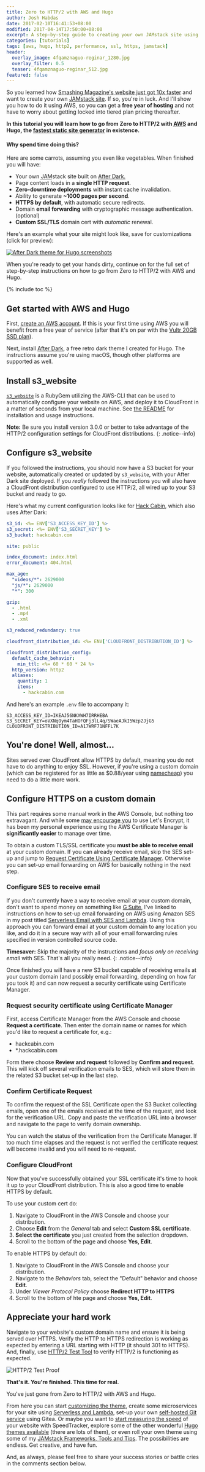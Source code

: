 ```yaml
---
title: Zero to HTTP/2 with AWS and Hugo
author: Josh Habdas
date: 2017-02-10T16:41:53+08:00
modified: 2017-04-14T17:50:00+08:00
excerpt: A step-by-step guide to creating your own JAMstack site using Amazon Web Services and the Hugo static site generator.
categories: [tutorials]
tags: [aws, hugo, http2, performance, ssl, https, jamstack]
header:
  overlay_image: 4fqamznaguo-reginar_1280.jpg
  overlay_filter: 0.5
  teaser: 4fqamznaguo-reginar_512.jpg
featured: false
---
```


So you learned how <a target="_intro" href="https://www.netlify.com/blog/2017/03/16/smashing-magazine-just-got-10x-faster/" rel="noreferrer nofollow noopener">Smashing Magazine's website just got 10x faster</a> and want to create your own <a target="_intro" href="https://jamstack.org/" rel="noreferrer nofollow noopener">JAMstack site</a>. If so, you're in luck. And I'll show you how to do it using AWS, so you can get a **free year of hosting** and not have to worry about getting locked into tiered plan pricing thereafter.

**In this tutorial you will learn how to go from Zero to HTTP/2 with <abbr title="Amazon Web Services">AWS</abbr> and Hugo, the [fastest static site generator](/best-jamstack-site-generator/) in existence.**

<aside class="notice--success">
  <h4>Why spend time doing this?</h4>
  <p>Here are some carrots, assuming you even like vegetables. When finished you will have:</p>
  <ul>
    <li>Your own <abbr title="JavaScript, APIs and Markup">JAM</abbr>stack site built on <a target="_blank" href="https://go.habd.as/2n4mmjC">After Dark.</a></li>
    <li>Page content loads in a <b>single HTTP request</b>.</li>
    <li><b>Zero-downtime deployments</b> with instant cache invalidation.</li>
    <li>Ability to generate <b>~1000 pages per second</b>.</li>
    <li><b>HTTPS by default</b>, with automatic secure redirects.</li>
    <li>Domain <b>email forwarding</b> with cryptographic message authentication. (optional)</li>
    <li><b>Custom SSL/TLS</b> domain cert with <i>automatic</i> renewal.</li>
  </ul>
</aside>

Here's an example what your site might look like, save for customizations (click for preview):

[![After Dark theme for Hugo screenshots](https://cdn.jsdelivr.net/npm/after-dark@latest/images/docs/minimal-mac.png "After Dark running on a MacBook and iPhone")](https://hackcabin.com)

When you're ready to get your hands dirty, continue on for the full set of step-by-step instructions on how to go from Zero to HTTP/2 with AWS and Hugo.

{% include toc %}

## Get started with AWS and Hugo

First, [create an AWS account](https://portal.aws.amazon.com/gp/aws/developer/registration/). If this is your first time using AWS you will benefit from a free year of service (after that it's on par with the [Vultr 20GB SSD plan](https://go.habd.as/2oiL54G)).

Next, install [After Dark](https://github.com/comfusion/after-dark), a free retro dark theme I created for Hugo. The instructions assume you're using macOS, though other platforms are supported as well.

## Install s3_website

[`s3_website`](https://github.com/laurilehmijoki/s3_website) is a RubyGem utilizing the AWS-CLI that can be used to automatically configure your website on AWS, and deploy it to CloudFront in a matter of seconds from your local machine. See [the README](https://github.com/laurilehmijoki/s3_website) for installation and usage instructions.

**Note:** Be sure you install version 3.0.0 or better to take advantage of the HTTP/2 configuration settings for CloudFront distributions.
{: .notice--info}

## Configure s3_website

If you followed the instructions, you should now have a S3 bucket for your website, automatically created or updated by `s3_website`, with your After Dark site deployed. If you _really_ followed the instructions you will also have a CloudFront distribution configured to use HTTP/2, all wired up to your S3 bucket and ready to go.

Here's what my current configuration looks like for [Hack Cabin](https://hackcabin.com), which also uses After Dark:

```yaml
s3_id: <%= ENV['S3_ACCESS_KEY_ID'] %>
s3_secret: <%= ENV['S3_SECRET_KEY'] %>
s3_bucket: hackcabin.com

site: public

index_document: index.html
error_document: 404.html

max_age:
  "videos/*": 2629000
  "js/*": 2629000
  "*": 300

gzip:
  - .html
  - .mp4
  - .xml

s3_reduced_redundancy: true

cloudfront_distribution_id: <%= ENV['CLOUDFRONT_DISTRIBUTION_ID'] %>

cloudfront_distribution_config:
  default_cache_behavior:
    min_ttl: <%= 60 * 60 * 24 %>
  http_version: http2
  aliases:
    quantity: 1
    items:
      - hackcabin.com

```

And here's an example `.env` file to accompany it:

```shell
S3_ACCESS_KEY_ID=IKEAJ56NKXWH7IRRHEBA
S3_SECRET_KEY=oVXNqOym4TaHOFQFj3lL4q/SWaeAJkI5Wzp2JjG5
CLOUDFRONT_DISTRIBUTION_ID=A17WRF71NFFL7K
```

## You're done! Well, almost...

Sites served over CloudFront allow HTTPS by default, meaning you do not have to do anything to enjoy SSL. However, if you're using a custom domain (which can be registered for as little as $0.88/year using [namecheap](http://go.habd.as/2nioaFH)) you need to do a little more work.

## Configure HTTPS on a custom domain

This part requires some manual work in the AWS Console, but nothing too extravagant. And while some [may encourage you](https://medium.com/@richardkall/setup-lets-encrypt-ssl-certificate-on-amazon-cloudfront-b217669987b2) to use Let's Encrypt, it has been my personal experience using the AWS Certificate Manager is **significantly easier** to manage over time.

To obtain a custom TLS/SSL certificate you **must be able to receive email** at your custom domain. If you can already receive email, skip the SES set-up and jump to [Request Certificate Using Certificate Manager](#request-security-certificate-using-certificate-manager). Otherwise you can set-up email forwarding on AWS for basically nothing in the next step.

### Configure SES to receive email

If you don't currently have a way to receive email at your custom domain, don't want to spend money on something like <a target="_blank" rel="noopener" href="https://gsuite.google.com/">G Suite</a>, I've linked to instructions on how to set-up email forwarding on AWS using Amazon SES in my post titled <a href="_blank" href="https://habd.as/serverless-email-forwards-ses-lambda-crash-course/#configure-ses-to-send-and-receive-email">Serverless Email with SES and Lambda</a>. Using this approach you can forward email at your custom domain to any location you like, and do it in a secure way with all of your email forwarding rules specified in version controlled source code.

**Timesaver:** Skip the majority of the instructions and _focus only on receiving email_ with SES. That's all you really need.
{: .notice--info}

Once finished you will have a new S3 bucket capable of receiving emails at your custom domain (and possibly email forwarding, depending on how far you took it) and can now request a security certificate using Certificate Manager.

### Request security certificate using Certificate Manager

First, access Certificate Manager from the AWS Console and choose **Request a certificate**. Then enter the domain name or names for which you'd like to request a certificate for, e.g.:

- hackcabin.com
- \*.hackcabin.com

Form there choose **Review and request** followed by **Confirm and request**. This will kick off several verification emails to SES, which will store them in the related S3 bucket set-up in the last step.

### Confirm Certificate Request

To confirm the request of the SSL Certificate open the S3 Bucket collecting emails, open one of the emails received at the time of the request, and look for the verification URL. Copy and paste the verification URL into a browser and navigate to the page to verify domain ownership.

You can watch the status of the verification from the Certificate Manager. If too much time elapses and the request is not verified the certificate request will become invalid and you will need to re-request.

### Configure CloudFront

Now that you've successfully obtained your SSL certificate it's time to hook it up to your CloudFront distribution. This is also a good time to enable HTTPS by default.

To use your custom cert do:

1. Navigate to CloudFront in the AWS Console and choose your distribution.
1. Choose **Edit** from the _General_ tab and select **Custom SSL certificate**.
1. **Select the certificate** you just created from the selection dropdown.
1. Scroll to the bottom of the page and choose **Yes, Edit**.

To enable HTTPS by default do:

1. Navigate to CloudFront in the AWS Console and choose your distribution.
1. Navigate to the _Behaviors_ tab, select the "Default" behavior and choose **Edit**.
1. Under _Viewer Protocol Policy_ choose **Redirect HTTP to HTTPS**
1. Scroll to the bottom of hte page and choose **Yes, Edit**.

## Appreciate your hard work

Navigate to your website's custom domain name and ensure it is being served over HTTPS. Verify the HTTP to HTTPS redirection is working as expected by entering a URL starting with HTTP (it should 301 to HTTPS). And, finally, use [HTTP/2 Test Tool](https://tools.keycdn.com/http2-test) to verify HTTP/2 is functioning as expected.

![HTTP/2 Test Proof](/images/hackcabin-http2-test.png)

**That's it. You're finished. This time for real.**

You've just gone from Zero to HTTP/2 with AWS and Hugo.

From here you can start [customizing the theme](https://themes.gohugo.io/after-dark/#customizing), create some microservices for your site using [Serverless and Lambda](/serverless-email-forwards-ses-lambda-crash-course/), set-up your own [self-hosted Git service](https://gitea.io/) using Gitea. Or maybe you want to [start measuring the speed](/monitor-pwa-website-performance/) of your website with SpeedTracker, explore some of the other wonderful [Hugo themes available](http://themes.gohugo.io/) (there are lots of them), or even roll your own theme using some of my [JAMstack Frameworks, Tools and Tips](/jamstack-frameworks-tools-tips/). The possibilities are endless. Get creative, and have fun.

And, as always, please feel free to share your success stories or battle cries in the comments section below.
